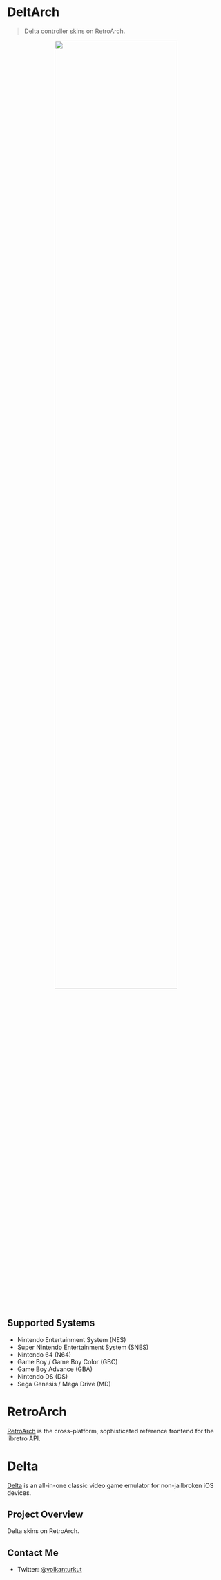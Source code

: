# DeltArch
> Delta controller skins on RetroArch.

<p align="center">
  <img src="https://user-images.githubusercontent.com/52756666/175827515-f49b74bf-5c59-4139-a75b-4ce89c2a58a0.png" width=75%><br/>
</p>
 
## Supported Systems
- Nintendo Entertainment System (NES)
- Super Nintendo Entertainment System (SNES)
- Nintendo 64 (N64)
- Game Boy / Game Boy Color (GBC)
- Game Boy Advance (GBA)
- Nintendo DS (DS)
- Sega Genesis / Mega Drive (MD)

# RetroArch

[RetroArch](https://www.libretro.com/) is the cross-platform, sophisticated reference frontend for the libretro API.

# Delta 

[Delta](https://github.com/rileytestut/Delta/) is an all-in-one classic video game emulator for non-jailbroken iOS devices.

## Project Overview

Delta skins on RetroArch.

## Contact Me

* Twitter: [@volkanturkut](https://twitter.com/volkanturkut)
